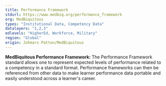 ```yaml
---
title: Performance Framework 
stdurl: https://www.medbiq.org/performance_framework
org: MedBiquitous
types: "Institutional Data, Competency Data"
datalayers: "1,2,3"
edlevels: "HigherEd, Workforce, Military"
region: "Global"
origin: Johmarx Patton/MedBiquitous
---
```

**MedBiquitous Performance Framework:** The Performance Framework standard allows one to represent expected levels of performance related to a competency in a standard format. Performance frameworks can then be referenced from other data to make learner performance data portable and easily understood across a learner's career.